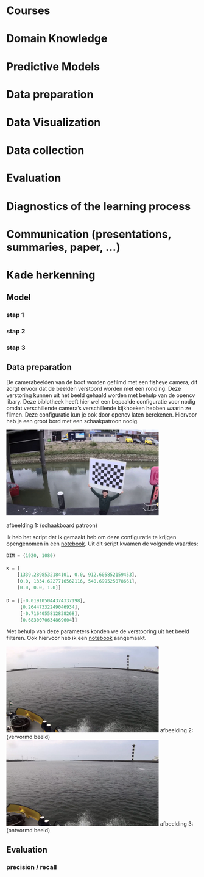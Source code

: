 # Courses
# Domain Knowledge
# Predictive Models
# Data preparation
# Data Visualization
# Data collection
# Evaluation
# Diagnostics of the learning process
# Communication (presentations, summaries, paper, ...)

# Kade herkenning

## Model


### stap 1

### stap 2

### stap 3

## Data preparation
De camerabeelden van de boot worden gefilmd met een fisheye camera, dit zorgt ervoor dat de beelden verstoord worden met een ronding.
Deze verstoring kunnen uit het beeld gehaald worden met behulp van de opencv libary.
Deze biblotheek heeft hier wel een bepaalde configuratie voor nodig omdat verschillende camera’s verschillende 
kijkhoeken hebben waarin ze filmen. Deze configuratie kun je ook door opencv laten berekenen. Hiervoor heb je een 
groot bord met een schaakpatroon nodig.

<img src="resources/fisheye/checkerboard_1.jpg" alt="schaakboard patroon" width="400">

afbeelding 1: (schaakboard patroon)

Ik heb het script dat ik gemaakt heb om deze configuratie te krijgen opengenomen in een [notebook](notebooks/fisheye_configuration.ipynb). Uit dit script kwamen 
de volgende waardes:

```python
DIM = (1920, 1080)

K = [
    [1339.2898532184101, 0.0, 912.605852159453],
    [0.0, 1334.6227716562116, 540.699525078661],
    [0.0, 0.0, 1.0]]
    
D = [[-0.019105044374337198], 
     [0.26447332249046934], 
     [-0.7164055812838268], 
     [0.6830070634869604]]
```

Met behulp van deze parameters konden we de verstooring uit het beeld filteren. Ook hiervoor heb ik een [notebook](notebooks/fisheye_undistord.ipynb) aangemaakt.

<img src="resources/fisheye/camera_frame.jpg" alt="vervormd beeld" width="400">
afbeelding 2: (vervormd beeld)
<img src="resources/fisheye/undistorted_image.png" alt="ontvormd beeld" width="400">
afbeelding 3: (ontvormd beeld)

## Evaluation

### precision / recall


